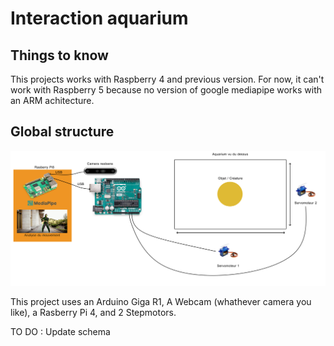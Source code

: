 # Interaction aquarium


## Things to know 

This projects works with Raspberry 4 and previous version. For now, it can't work with Raspberry 5 because no version of google mediapipe works with an ARM achitecture.

## Global structure
![Project Mechanisme](Doc/schema.png "Title")

This project uses an Arduino Giga R1, A Webcam (whathever camera you like), a Rasberry Pi 4, and 2 Stepmotors. 

TO DO : Update schema